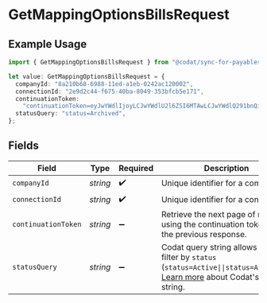 # GetMappingOptionsBillsRequest

## Example Usage

```typescript
import { GetMappingOptionsBillsRequest } from "@codat/sync-for-payables/sdk/models/operations";

let value: GetMappingOptionsBillsRequest = {
  companyId: "8a210b68-6988-11ed-a1eb-0242ac120002",
  connectionId: "2e9d2c44-f675-40ba-8049-353bfcb5e171",
  continuationToken:
    "continuationToken=eyJwYWdlIjoyLCJwYWdlU2l6ZSI6MTAwLCJwYWdlQ291bnQiOjExfQ==",
  statusQuery: "status=Archived",
};
```

## Fields

| Field                                                                                                                                                                          | Type                                                                                                                                                                           | Required                                                                                                                                                                       | Description                                                                                                                                                                    | Example                                                                                                                                                                        |
| ------------------------------------------------------------------------------------------------------------------------------------------------------------------------------ | ------------------------------------------------------------------------------------------------------------------------------------------------------------------------------ | ------------------------------------------------------------------------------------------------------------------------------------------------------------------------------ | ------------------------------------------------------------------------------------------------------------------------------------------------------------------------------ | ------------------------------------------------------------------------------------------------------------------------------------------------------------------------------ |
| `companyId`                                                                                                                                                                    | *string*                                                                                                                                                                       | :heavy_check_mark:                                                                                                                                                             | Unique identifier for a company.                                                                                                                                               | 8a210b68-6988-11ed-a1eb-0242ac120002                                                                                                                                           |
| `connectionId`                                                                                                                                                                 | *string*                                                                                                                                                                       | :heavy_check_mark:                                                                                                                                                             | Unique identifier for a connection.                                                                                                                                            | 2e9d2c44-f675-40ba-8049-353bfcb5e171                                                                                                                                           |
| `continuationToken`                                                                                                                                                            | *string*                                                                                                                                                                       | :heavy_minus_sign:                                                                                                                                                             | Retrieve the next page of results using the continuation token from the previous response.                                                                                     | continuationToken=eyJwYWdlIjoyLCJwYWdlU2l6ZSI6MTAwLCJwYWdlQ291bnQiOjExfQ==                                                                                                     |
| `statusQuery`                                                                                                                                                                  | *string*                                                                                                                                                                       | :heavy_minus_sign:                                                                                                                                                             | Codat query string allows you to filter by `status` (`status=Active\|\|status=Archived`). [Learn more](https://docs.codat.io/using-the-api/querying) about Codat's query string. | status=Archived                                                                                                                                                                |